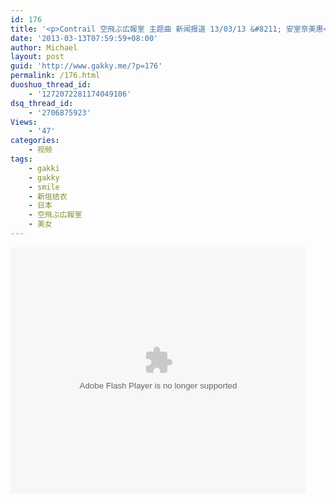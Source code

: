 ```yaml
---
id: 176
title: '<p>Contrail 空飛ぶ広報室 主题曲 新闻报道 13/03/13 &#8211; 安室奈美惠</p> <p>source:<a href="http://tieba.baidu.com/p/2209319476" target="_blank">http://tieba.baidu.com/p/2209319476</a></p>'
date: '2013-03-13T07:59:59+08:00'
author: Michael
layout: post
guid: 'http://www.gakky.me/?p=176'
permalink: /176.html
duoshuo_thread_id:
    - '1272072281174049106'
dsq_thread_id:
    - '2706875923'
Views:
    - '47'
categories:
    - 视频
tags:
    - gakki
    - gakky
    - smile
    - 新垣结衣
    - 日本
    - 空飛ぶ広報室
    - 美女
---
```


<object height="394" width="473"><param name="allowscriptaccess" value="sameDomain"></param><param name="wmode" value="transparent"></param><param name="movie" value="http://player.yinyuetai.com/video/player/626049/v_0.swf"></param><param name="allowfullscreen" value="true"></param><embed allowfullscreen="true" allowscriptaccess="sameDomain" height="394" src="http://player.yinyuetai.com/video/player/626049/v_0.swf" type="application/x-shockwave-flash" width="473" wmode="transparent"></embed></object>